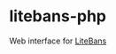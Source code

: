 litebans-php
===========

Web interface for [LiteBans](https://www.spigotmc.org/resources/litebans.3715/)
